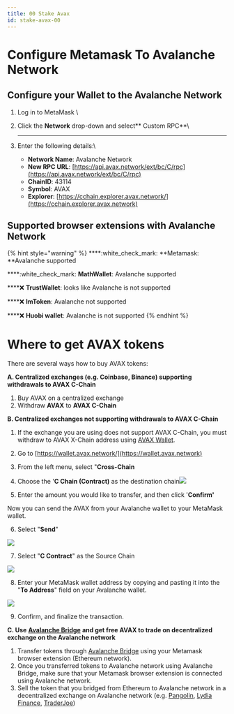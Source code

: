 ```yaml
---
title: 00 Stake Avax
id: stake-avax-00
---
```


# Configure Metamask To Avalanche Network

## Configure your Wallet to the Avalanche Network

1. Log in to MetaMask \\
2.  Click the **Network** drop-down and select\*\* Custom RPC\*\*\\

    ***
3. Enter the following details:\\
   * **Network Name**: Avalanche Network
   * **New RPC URL**: [https://api.avax.network/ext/bc/C/rpc](https://api.avax.network/ext/bc/C/rpc)
   * **ChainID**: 43114
   * **Symbol**: AVAX
   * **Explorer**: [https://cchain.explorer.avax.network/](https://cchain.explorer.avax.network)

## Supported browser extensions with Avalanche Network

{% hint style="warning" %}
\*\*\*\*:white\_check\_mark: \*\*Metamask: \*\*Avalanche supported

\*\*\*\*:white\_check\_mark: **MathWallet**: Avalanche supported

\*\*\*\*:x: **TrustWallet**: looks like Avalanche is not supported

\*\*\*\*:x: **ImToken**: Avalanche not supported

\*\*\*\*:x: **Huobi wallet**: Avalanche is not supported
{% endhint %}

# Where to get AVAX tokens

There are several ways how to buy AVAX tokens:

**A. Centralized exchanges (e.g. Coinbase, Binance) supporting withdrawals to AVAX C-Chain**

1. Buy AVAX on a centralized exchange
2. Withdraw **AVAX** to **AVAX C-Chain**

**B. Centralized exchanges not supporting withdrawals to AVAX C-Chain**

1. If the exchange you are using does not support AVAX C-Chain, you must withdraw to AVAX X-Chain address using [AVAX Wallet](https://wallet.avax.network).

2. Go to [https://wallet.avax.network/](https://wallet.avax.network)

3. From the left menu, select "**Cross-Chain**

4. Choose the '**C Chain (Contract)** as the destination chain![](https://ava-labs-f71bff3a8b6e.intercom-attachments-1.com/i/o/301251937/124f30416129699d0dc537ef/005.png?expires=1620391119\&signature=82b260842695fac6249374eb9996be18a5d2040410020ba7431014954228752b)

5. Enter the amount you would like to transfer, and then click '**Confirm'**

Now you can send the AVAX from your Avalanche wallet to your MetaMask wallet.

6. Select "**Send**"

![](https://ava-labs-f71bff3a8b6e.intercom-attachments-1.com/i/o/301251947/ef90f36391fedff011c331c2/006.png?expires=1620391119\&signature=e48ee436f102ca21e317dfdf769a8c9a63a64781ef9b12c6f8143964940151a7)

7. Select "**C Contract**" as the Source Chain

![](https://downloads.intercomcdn.com/i/o/334055807/3dcc399758ea584c1ad9fd83/sendCchain.jpg)

8. Enter your MetaMask wallet address by copying and pasting it into the "**To Address**" field on your Avalanche wallet.

![](https://ava-labs-f71bff3a8b6e.intercom-attachments-1.com/i/o/301251951/288852716cb625147285d9e5/008.png?expires=1620391119\&signature=29c87eafda82f830e37b1be01ccbe7b293dec4e842d80568b464ef83f9f91366)

9. Confirm, and finalize the transaction.

**C. Use** [**Avalanche Bridge**](https://bridge.avax.network/login) **and get free AVAX to trade on decentralized exchange on the Avalanche network**

1. Transfer tokens through [Avalanche Bridge](https://bridge.avax.network/login) using your Metamask browser extension (Ethereum network).
2. Once you transferred tokens to Avalanche network using Avalanche Bridge, make sure that your Metamask browser extension is connected using Avalanche network.
3. Sell the token that you bridged from Ethereum to Avalanche network in a decentralized exchange on Avalanche network (e.g. [Pangolin](https://pangolin.exchange), [Lydia Finance](https://www.lydia.finance), [TraderJoe](https://www.traderjoexyz.com/#/home))
